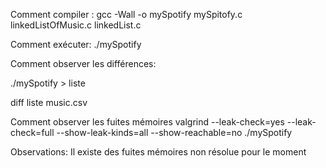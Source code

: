 Comment compiler :
  gcc -Wall -o mySpotify mySpitofy.c linkedListOfMusic.c linkedList.c 
  
Comment exécuter:
  ./mySpotify

Comment observer les différences:
  
  
  ./mySpotify > liste

  diff liste  music.csv
  
Comment observer les fuites mémoires
    valgrind --leak-check=yes --leak-check=full --show-leak-kinds=all --show-reachable=no ./mySpotify


Observations:
    Il existe des fuites mémoires non résolue pour le moment
